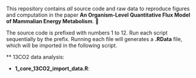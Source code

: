 This repository contains *all* source code and raw data to reproduce figures and computation in the paper **An Organism-Level Quantitative Flux Model of Mammalian Energy Metabolism**. 🌟

The source code is prefixed with numbers 1 to 12. Run each script sequentially by the prefix. Running each file will generates a **.RData** file, which will be imported in the following script.

** 13CO2 data analysis:
- **1_core_13CO2_import_data.R**: 


